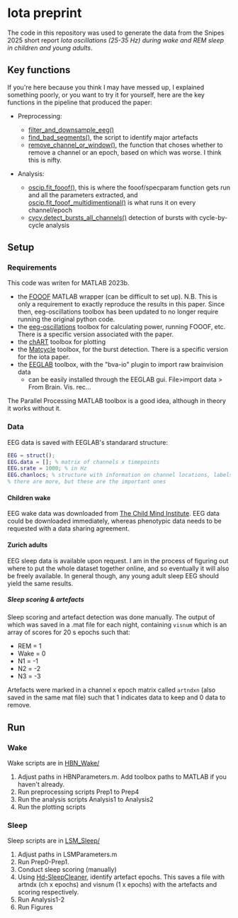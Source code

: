 # Iota preprint

The code in this repository was used to generate the data from the Snipes 2025 short report *Iota oscillations (25-35 Hz) during wake and REM sleep in children and young adults*.

## Key functions
If you're here because you think I may have messed up, I explained something poorly, or you want to try it for yourself, here are the key functions in the pipeline that produced the paper:

- Preprocessing: 
    - [filter_and_downsample_eeg()](./functions/eeg_preprocessing/filter_and_downsample_eeg.m)
    - [find_bad_segments()](./functions/eeg_preprocessing/find_bad_segments.m), the script to identify major artefacts
    - [remove_channel_or_window()](./functions/eeg_preprocessing/remove_channel_or_window.m), the function that choses whether to remove a channel or an epoch, based on which was worse. I think this is nifty.

- Analysis:
    - [oscip.fit_fooof()](https://github.com/snipeso/eeg-oscillations/blob/main/%2Boscip/fit_fooof.m), this is where the fooof/specparam function gets run and all the parameters extracted, and [oscip.fit_fooof_multidimentional()](https://github.com/snipeso/eeg-oscillations/blob/main/%2Boscip/fit_fooof_multidimentional.m) is what runs it on every channel/epoch
    - [cycy.detect_bursts_all_channels()](https://github.com/HuberSleepLab/Matcycle/blob/main/%2Bcycy/detect_bursts_all_channels.m) detection of bursts with cycle-by-cycle analysis


## Setup

### Requirements
This code was writen for MATLAB 2023b.

- the [FOOOF](https://github.com/fooof-tools/fooof_mat) MATLAB wrapper (can be difficult to set up). N.B. This is only a requirement to exactly reproduce the results in this paper. Since then, eeg-oscillations toolbox has been updated to no longer require running the original python code.
- the [eeg-oscillations](https://github.com/snipeso/eeg-oscillations) toolbox for calculating power, running FOOOF, etc. There is a specific version associated with the paper.
- the [chART](https://github.com/snipeso/chart) toolbox for plotting
- the [Matcycle](https://github.com/hubersleeplab/matcycle) toolbox, for the burst detection. There is a specific version for the iota paper.
- the [EEGLAB](https://sccn.ucsd.edu/eeglab/download.php) toolbox, with the "bva-io" plugin to import raw brainvision data  
    - can be easily installed through the EEGLAB gui. File>import data > From Brain. Vis. rec...

The Parallel Processing MATLAB toolbox is a good idea, although in theory it works without it.

### Data
EEG data is saved with EEGLAB's standarard structure:

```matlab
EEG = struct();
EEG.data = []; % matrix of channels x timepoints
EEG.srate = 1000; % in Hz
EEG.chanlocs; % structure with information on channel locations, labels, etc. important for plotting topographies
% there are more, but these are the important ones

```

#### Children wake
EEG wake data was downloaded from [The Child Mind Institute](https://fcon_1000.projects.nitrc.org/indi/cmi_healthy_brain_network/index.html). EEG data could be downloaded immediately, whereas phenotypic data needs to be requested with a data sharing agreement. 


#### Zurich adults
EEG sleep data is available upon request. I am in the process of figuring out where to put the whole dataset together online, and so eventually it will also be freely available. In general though, any young adult sleep EEG should yield the same results.

##### Sleep scoring & artefacts
Sleep scoring and artefact detection was done manually. The output of which was saved in a .mat file for each night, containing `visnum` which is an array of scores for 20 s epochs such that:
- REM = 1
- Wake = 0
- N1 = -1
- N2 = -2
- N3 = -3

Artefacts were marked in a channel x epoch matrix called `artndxn` (also saved in the same mat file) such that 1 indicates data to keep and 0 data to remove.


## Run 

### Wake

Wake scripts are in [HBN_Wake/](./HBN_Wake/)

1. Adjust paths in HBNParameters.m. Add toolbox paths to MATLAB if you haven't already.
2. Run preprocessing scripts Prep1 to Prep4
3. Run the analysis scripts Analysis1 to Analysis2
4. Run the plotting scripts

### Sleep
Sleep scripts are in [LSM_Sleep/](./LSM_Sleep/)

1. Adjust paths in LSMParameters.m
2. Run Prep0-Prep1.
3. Conduct sleep scoring (manually)
4. Using [Hd-SleepCleaner](https://github.com/snipeso/Hd-SleepCleaner/), identify artefact epochs. This saves a file with artndx (ch x epochs) and visnum (1 x epochs) with the artefacts and scoring respectively. 
5. Run Analysis1-2
6. Run Figures
